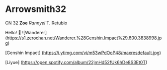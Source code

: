 # Arrowsmith32
CN 32 **Zoe** *Rannyel* T. Retubio

Hello! 👋
![Wanderer] (https://s1.zerochan.net/Wanderer.%28Genshin.Impact%29.600.3838998.jpg)

[Genshin Impact] (https://i.ytimg.com/vi/m53wPdOoP48/maxresdefault.jpg)

[Liyue] (https://open.spotify.com/album/22jmHd52fUk6hDe8S3Et0T)
